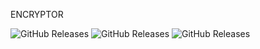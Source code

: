 ENCRYPTOR

![GitHub Releases](https://github.com/Biniobiniasty/Java/blob/main/ScreenShoot/Screenshoot1.png)
![GitHub Releases](https://github.com/Biniobiniasty/Java/blob/main/ScreenShoot/Screenshoot2.png)
![GitHub Releases](https://github.com/Biniobiniasty/Java/blob/main/ScreenShoot/Screenshoot3.png)

